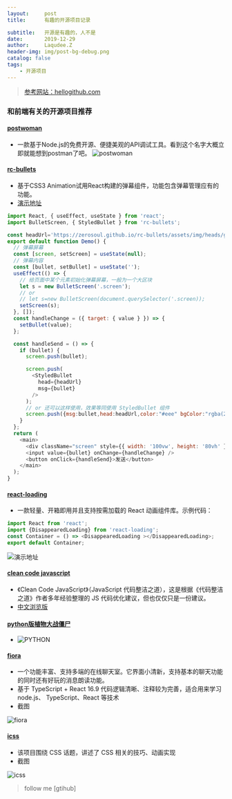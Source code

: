 ```yaml
---
layout:     post
title:      有趣的开源项目记录

subtitle:   开源是有趣的，人不是
date:       2019-12-29
author:     Laqudee.Z
header-img: img/post-bg-debug.png
catalog: false
tags:
    - 开源项目
---
```


> [参考网站：hellogithub.com](https://hellogithub.com/)

### 和前端有关的开源项目推荐

#### [postwoman](https://github.com/liyasthomas/postwoman)
- 一款基于Node.js的免费开源、便捷美观的API调试工具。看到这个名字大概立即就能想到postman了吧。
![postwoman](https://hellogithub.cn-bj.ufileos.com/hellogithub/45/img/postwoman.png)

#### [rc-bullets](https://github.com/zerosoul/rc-bullets)
- 基于CSS3 Animation试用React构建的弹幕组件，功能包含弹幕管理应有的功能。
- [演示地址](https://zerosoul.github.io/rc-bullets/)

```js
import React, { useEffect, useState } from 'react';
import BulletScreen, { StyledBullet } from 'rc-bullets';

const headUrl='https://zerosoul.github.io/rc-bullets/assets/img/heads/girl.jpg';
export default function Demo() {
  // 弹幕屏幕
  const [screen, setScreen] = useState(null);
  // 弹幕内容
  const [bullet, setBullet] = useState('');
  useEffect(() => {
    // 给页面中某个元素初始化弹幕屏幕，一般为一个大区块
    let s = new BulletScreen('.screen');
    // or
    // let s=new BulletScreen(document.querySelector('.screen));
    setScreen(s);
  }, []);
  const handleChange = ({ target: { value } }) => {
    setBullet(value);
  };

  const handleSend = () => {
    if (bullet) {
      screen.push(bullet);

      screen.push(
        <StyledBullet
          head={headUrl}
          msg={bullet}
        />
      );
      // or 还可以这样使用，效果等同使用 StyledBullet 组件
      screen.push({msg:bullet,head:headUrl,color:"#eee" bgColor:"rgba(2,2,2,.3)"})
    }
  };
  return (
    <main>
      <div className="screen" style={{ width: '100vw', height: '80vh' }}></div>
      <input value={bullet} onChange={handleChange} />
      <button onClick={handleSend}>发送</button>
    </main>
  );
}

```

#### [react-loading](https://github.com/sixiaodong123/react-loading)
- 一款轻量、开箱即用并且支持按需加载的 React 动画组件库。示例代码：

```js
import React from 'react';
import {DisappearedLoading} from 'react-loading';
const Container = () => <DisappearedLoading ></DisappearedLoading>;
export default Container;  
```

![演示地址](https://hellogithub.cn-bj.ufileos.com/hellogithub/45/img/react-loading.gif)

#### [clean code javascript](https://github.com/ryanmcdermott/clean-code-javascript)
- 《Clean Code JavaScript》（JavaScript 代码整洁之道），这是根据《代码整洁之道》作者多年经验整理的 JS 代码优化建议，但也仅仅只是一份建议。
- [中文浏览版](https://github.com/alivebao/clean-code-js)

####  [python版植物大战僵尸](https://github.com/marblexu/PythonPlantsVsZombies)
- ![PYTHON](https://hellogithub.cn-bj.ufileos.com/hellogithub/45/img/PythonPlantsVsZombies.png)


#### [fiora](https://github.com/yinxin630/fiora)
- 一个功能丰富、支持多端的在线聊天室。它界面小清新，支持基本的聊天功能的同时还有好玩的消息朗读功能。
- 基于 TypeScript + React 16.9 代码逻辑清晰、注释较为完善，适合用来学习 node.js、 TypeScript、React 等技术
- 截图

![fiora](https://hellogithub.cn-bj.ufileos.com/hellogithub/43/img/fiora.png)

#### [icss](https://github.com/chokcoco/iCSS)
- 该项目围绕 CSS 话题，讲述了 CSS 相关的技巧、动画实现
- 截图

![icss](https://github.com/chokcoco/iCSS/raw/master/logo.jpg?raw=true)

> follow me [gtihub]